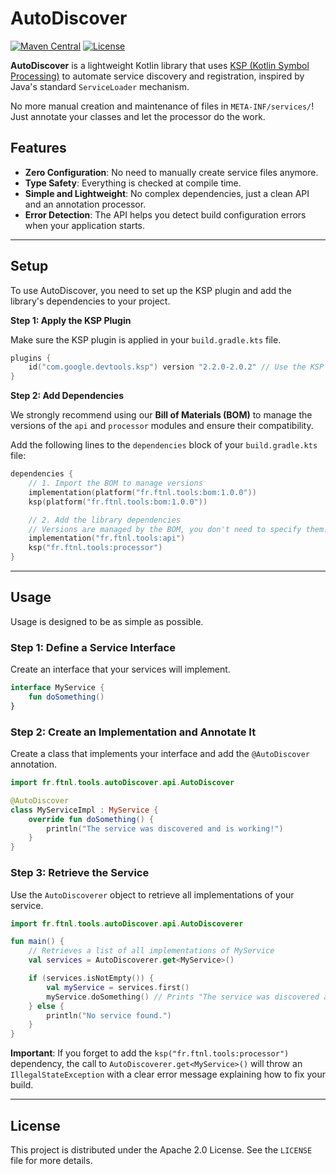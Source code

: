 # AutoDiscover

[![Maven Central](https://img.shields.io/maven-central/v/fr.ftnl.tools/auto-discover-bom.svg?label=Maven%20Central)](https://search.maven.org/search?q=g:fr.ftnl.tools)
[![License](https://img.shields.io/badge/License-Apache%202.0-blue.svg)](https://opensource.org/licenses/Apache-2.0)

**AutoDiscover** is a lightweight Kotlin library that uses [KSP (Kotlin Symbol Processing)](https://kotlinlang.org/docs/ksp-overview.html) to automate service discovery and registration, inspired by Java's standard `ServiceLoader` mechanism.

No more manual creation and maintenance of files in `META-INF/services/`! Just annotate your classes and let the processor do the work.

## Features

- **Zero Configuration**: No need to manually create service files anymore.
- **Type Safety**: Everything is checked at compile time.
- **Simple and Lightweight**: No complex dependencies, just a clean API and an annotation processor.
- **Error Detection**: The API helps you detect build configuration errors when your application starts.

---

## Setup

To use AutoDiscover, you need to set up the KSP plugin and add the library's dependencies to your project.

**Step 1: Apply the KSP Plugin**

Make sure the KSP plugin is applied in your `build.gradle.kts` file.

```kotlin
plugins {
    id("com.google.devtools.ksp") version "2.2.0-2.0.2" // Use the KSP version that matches your Kotlin version
}
```

**Step 2: Add Dependencies**

We strongly recommend using our **Bill of Materials (BOM)** to manage the versions of the `api` and `processor` modules and ensure their compatibility.

Add the following lines to the `dependencies` block of your `build.gradle.kts` file:

```kotlin
dependencies {
    // 1. Import the BOM to manage versions
    implementation(platform("fr.ftnl.tools:bom:1.0.0"))
    ksp(platform("fr.ftnl.tools:bom:1.0.0"))

    // 2. Add the library dependencies
    // Versions are managed by the BOM, you don't need to specify them.
    implementation("fr.ftnl.tools:api")
    ksp("fr.ftnl.tools:processor")
}
```

---

## Usage

Usage is designed to be as simple as possible.

### Step 1: Define a Service Interface

Create an interface that your services will implement.

```kotlin
interface MyService {
    fun doSomething()
}
```

### Step 2: Create an Implementation and Annotate It

Create a class that implements your interface and add the `@AutoDiscover` annotation.

```kotlin
import fr.ftnl.tools.autoDiscover.api.AutoDiscover

@AutoDiscover
class MyServiceImpl : MyService {
    override fun doSomething() {
        println("The service was discovered and is working!")
    }
}
```

### Step 3: Retrieve the Service

Use the `AutoDiscoverer` object to retrieve all implementations of your service.

```kotlin
import fr.ftnl.tools.autoDiscover.api.AutoDiscoverer

fun main() {
    // Retrieves a list of all implementations of MyService
    val services = AutoDiscoverer.get<MyService>()

    if (services.isNotEmpty()) {
        val myService = services.first()
        myService.doSomething() // Prints "The service was discovered and is working!"
    } else {
        println("No service found.")
    }
}
```

**Important**: If you forget to add the `ksp("fr.ftnl.tools:processor")` dependency, the call to `AutoDiscoverer.get<MyService>()` will throw an `IllegalStateException` with a clear error message explaining how to fix your build.

---

## License

This project is distributed under the Apache 2.0 License. See the `LICENSE` file for more details.
